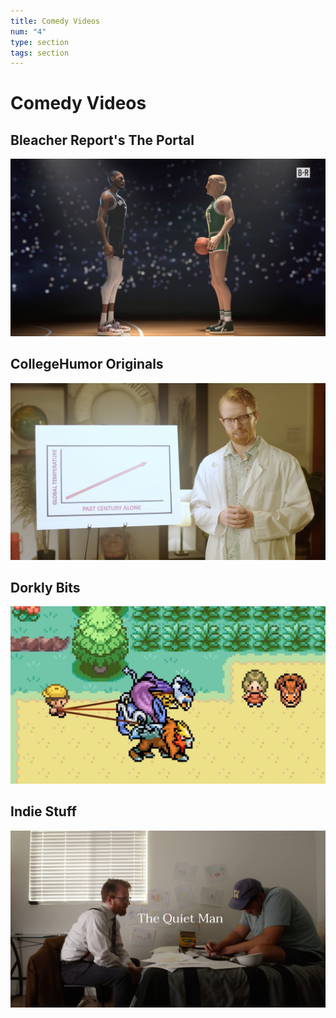 ```yaml
---
title: Comedy Videos
num: "4"
type: section
tags: section
---
```

# Comedy Videos

## Bleacher Report's The Portal

<a href="https://www.instagram.com/tv/CV1Fw3PjQhS/" target="_blank"><img src="assets/screen-shot-2021-11-03-at-9.23.54-pm.png"/></a>

## CollegeHumor Originals

<a href="https://www.youtube.com/watch?v=4wuDbY9_IOI" target="_blank"><img src="assets/uploads/how_to_fix.png"/></a>

## Dorkly Bits

<a href="https://www.youtube.com/watch?v=Eo7Jd4z_UVg" target="_blank"><img src="assets/uploads/worst_real_life_jobs.png"/></a>

## Indie Stuff

<a href="https://vimeo.com/manage/videos/640913215" target="_blank"><img src="assets/1-2.jpeg"/></a>
